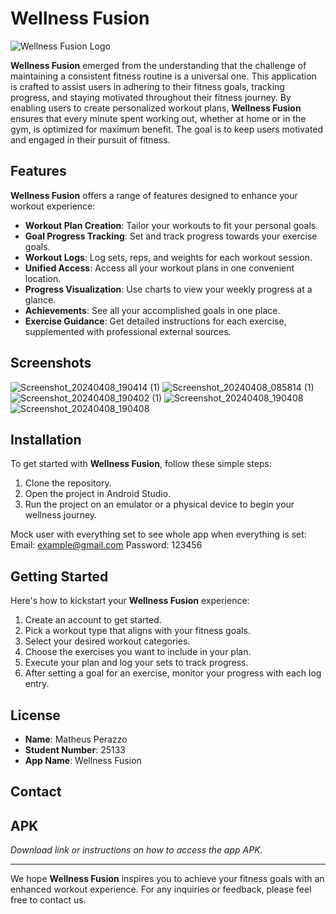 # Wellness Fusion

![Wellness Fusion Logo](https://github.com/MatheusPzz/WellnessFusion/assets/110614194/977392af-a51f-4b46-9c6f-cef3e5712802 "Wellness Fusion Logo")

**Wellness Fusion** emerged from the understanding that the challenge of maintaining a consistent fitness routine is a universal one. This application is crafted to assist users in adhering to their fitness goals, tracking progress, and staying motivated throughout their fitness journey. By enabling users to create personalized workout plans, **Wellness Fusion** ensures that every minute spent working out, whether at home or in the gym, is optimized for maximum benefit. The goal is to keep users motivated and engaged in their pursuit of fitness.

## Features

**Wellness Fusion** offers a range of features designed to enhance your workout experience:

- **Workout Plan Creation**: Tailor your workouts to fit your personal goals.
- **Goal Progress Tracking**: Set and track progress towards your exercise goals.
- **Workout Logs**: Log sets, reps, and weights for each workout session.
- **Unified Access**: Access all your workout plans in one convenient location.
- **Progress Visualization**: Use charts to view your weekly progress at a glance.
- **Achievements**: See all your accomplished goals in one place.
- **Exercise Guidance**: Get detailed instructions for each exercise, supplemented with professional external sources.

## Screenshots

![Screenshot_20240408_190414 (1)](https://github.com/MatheusPzz/WellnessFusion/assets/110614194/f3a2d392-41d4-41da-85b5-6fb3b3ca6c18)
![Screenshot_20240408_085814 (1)](https://github.com/MatheusPzz/WellnessFusion/assets/110614194/3e5b242d-8ad2-4187-b6fd-4d31a5676f19)
![Screenshot_20240408_190402 (1)](https://github.com/MatheusPzz/WellnessFusion/assets/110614194/0837efab-5fdd-460f-9cb7-60e7c8ba6d38)
![Screenshot_20240408_190408](https://github.com/MatheusPzz/WellnessFusion/assets/110614194/958ebcb0-c939-428f-afde-ec85ccf55f94)
![Screenshot_20240408_190408](https://github.com/MatheusPzz/WellnessFusion/assets/110614194/3bd8546d-893f-44cd-b00a-bd375a5318b4)

 
## Installation

To get started with **Wellness Fusion**, follow these simple steps:

1. Clone the repository.
2. Open the project in Android Studio.
3. Run the project on an emulator or a physical device to begin your wellness journey.

Mock user with everything set to see whole app when everything is set:
Email: example@gmail.com
Password: 123456

## Getting Started

Here's how to kickstart your **Wellness Fusion** experience:

1. Create an account to get started.
2. Pick a workout type that aligns with your fitness goals.
3. Select your desired workout categories.
4. Choose the exercises you want to include in your plan.
5. Execute your plan and log your sets to track progress.
6. After setting a goal for an exercise, monitor your progress with each log entry.

## License

- **Name**: Matheus Perazzo
- **Student Number**: 25133
- **App Name**: Wellness Fusion

## Contact


## APK

_Download link or instructions on how to access the app APK._

---

We hope **Wellness Fusion** inspires you to achieve your fitness goals with an enhanced workout experience. For any inquiries or feedback, please feel free to contact us.
